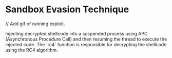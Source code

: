 <p align="center">
    <strong><h1>Sandbox Evasion Technique</h1></strong>
</p>

// Add gif of running exploit. 
 <p align="left">
    Injecting decrypted shellcode into a suspended process using APC (Asynchronous Procedure Call) and then resuming the thread to execute the injected code. The `rc4` function is responsible for decrypting the shellcode using the RC4 algorithm.
</p>
